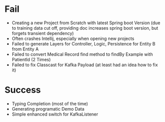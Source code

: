 # Fail
- Creating a new Project from Scratch with latest Spring boot Version (due to training data cut off, providing doc increases spring boot version, but forgets transient dependency)
- Often crashes Intellij, especially when opening new projects
- Failed to generate Layers for Controller, Logic, Persistence for Entity B from Entity A
- Failed to convert Medical Record find method to findBy Example with PatientId (2 Times)
- Failed to fix Classcast for Kafka Payload (at least had an idea how to fix it)

# Success
- Typing Completion (most of the time)
- Generating programatic Demo Data
- Simple enhanced switch for KafkaListener

